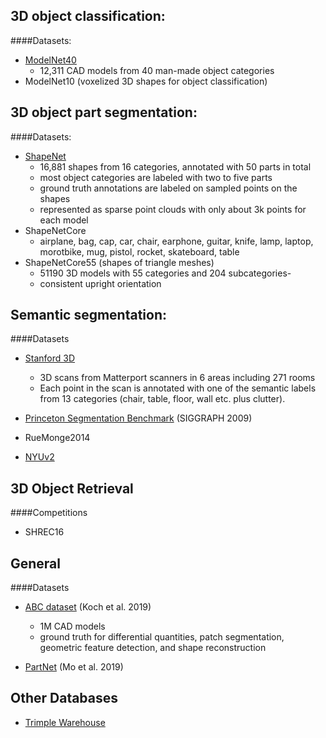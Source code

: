 3D object classification:
---

####Datasets:
  
  - [ModelNet40](https://modelnet.cs.princeton.edu/)
    - 12,311 CAD models from 40 man-made object categories
  - ModelNet10 (voxelized 3D shapes for object classification)

3D object part segmentation:
---

####Datasets:
  - [ShapeNet](https://shapenet.cs.stanford.edu/shrec17/)
    - 16,881 shapes from 16 categories, annotated with 50 parts in total
    - most object categories are labeled with two to five parts
    - ground truth annotations are labeled on sampled points on the shapes
    - represented as sparse point clouds with only about 3k points for each model
  - ShapeNetCore 
    - airplane, bag, cap, car, chair, earphone, guitar, knife, lamp, laptop, morotbike, mug, pistol, rocket, skateboard, table
  - ShapeNetCore55 (shapes of triangle meshes)
    - 51190 3D models with 55 categories and 204 subcategories-
    - consistent upright orientation



Semantic segmentation:
---

####Datasets
  - [Stanford 3D](http://graphics.stanford.edu/data/3Dscanrep/)
    - 3D scans from Matterport scanners in 6 areas including 271 rooms
    - Each point in the scan is annotated with one of the semantic labels from 13 categories (chair, table, floor, wall etc. plus clutter).
  
  - [Princeton Segmentation Benchmark](https://segeval.cs.princeton.edu/) (SIGGRAPH 2009)
  
  - RueMonge2014
  
  - [NYUv2](https://cs.nyu.edu/~silberman/datasets/nyu_depth_v2.html)


3D Object Retrieval
---

####Competitions
  - SHREC16


General
---

####Datasets
  - [ABC dataset](https://cs.nyu.edu/~zhongshi/publication/abc-dataset/)  (Koch et al. 2019)
    - 1M CAD models
    - ground truth for differential quantities, patch segmentation, geometric feature detection, and shape reconstruction
  
  - [PartNet](https://github.com/kevin-kaixu/partnet-symh) (Mo et al. 2019)


Other Databases
---

- [Trimple Warehouse](https://3dwarehouse.sketchup.com/)
